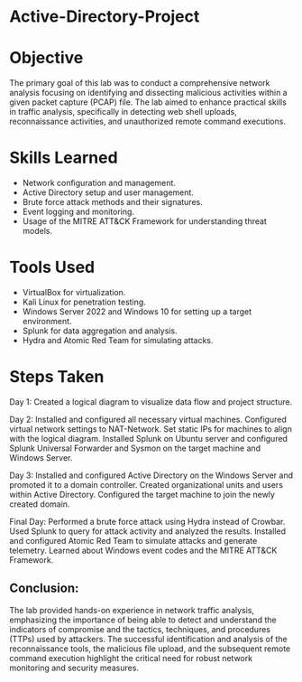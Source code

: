 # Active-Directory-Project


# Objective

The primary goal of this lab was to conduct a comprehensive network analysis focusing on identifying and dissecting malicious activities within a given packet capture (PCAP) file. The lab aimed to enhance practical skills in traffic analysis, specifically in detecting web shell uploads, reconnaissance activities, and unauthorized remote command executions.

# Skills Learned

- Network configuration and management.
- Active Directory setup and user management.
- Brute force attack methods and their signatures.
- Event logging and monitoring.
- Usage of the MITRE ATT&CK Framework for understanding threat models.

# Tools Used

- VirtualBox for virtualization.
- Kali Linux for penetration testing.
- Windows Server 2022 and Windows 10 for setting up a target environment.
- Splunk for data aggregation and analysis.
- Hydra and Atomic Red Team for simulating attacks.

# Steps Taken
Day 1:
Created a logical diagram to visualize data flow and project structure.

Day 2:
Installed and configured all necessary virtual machines.
Configured virtual network settings to NAT-Network.
Set static IPs for machines to align with the logical diagram.
Installed Splunk on Ubuntu server and configured Splunk Universal Forwarder and Sysmon on the target machine and Windows Server.

Day 3:
Installed and configured Active Directory on the Windows Server and promoted it to a domain controller.
Created organizational units and users within Active Directory.
Configured the target machine to join the newly created domain.

Final Day:
Performed a brute force attack using Hydra instead of Crowbar.
Used Splunk to query for attack activity and analyzed the results.
Installed and configured Atomic Red Team to simulate attacks and generate telemetry.
Learned about Windows event codes and the MITRE ATT&CK Framework.

## Conclusion:
The lab provided hands-on experience in network traffic analysis, emphasizing the importance of being able to detect and understand the indicators of compromise and the tactics, techniques, and procedures (TTPs) used by attackers. The successful identification and analysis of the reconnaissance tools, the malicious file upload, and the subsequent remote command execution highlight the critical need for robust network monitoring and security measures.
